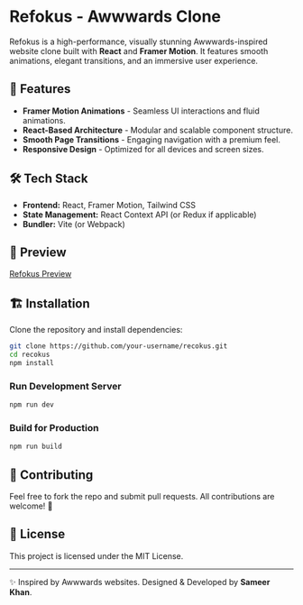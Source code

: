 # Refokus - Awwwards Clone

Refokus is a high-performance, visually stunning Awwwards-inspired website clone built with **React** and **Framer Motion**. It features smooth animations, elegant transitions, and an immersive user experience.

## 🚀 Features
- **Framer Motion Animations** - Seamless UI interactions and fluid animations.
- **React-Based Architecture** - Modular and scalable component structure.
- **Smooth Page Transitions** - Engaging navigation with a premium feel.
- **Responsive Design** - Optimized for all devices and screen sizes.

## 🛠️ Tech Stack
- **Frontend:** React, Framer Motion, Tailwind CSS
- **State Management:** React Context API (or Redux if applicable)
- **Bundler:** Vite (or Webpack)

## 📸 Preview
[Refokus Preview](https://refokusreact.netlify.app/)

## 🏗️ Installation

Clone the repository and install dependencies:
```bash
git clone https://github.com/your-username/recokus.git
cd recokus
npm install
```

### Run Development Server
```bash
npm run dev
```

### Build for Production
```bash
npm run build
```

## 🤝 Contributing
Feel free to fork the repo and submit pull requests. All contributions are welcome! 🚀

## 📜 License
This project is licensed under the MIT License.

---
✨ Inspired by Awwwards websites. Designed & Developed by **Sameer Khan**.
